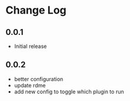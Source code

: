 # Change Log

## 0.0.1

- Initial release

## 0.0.2

- better configuration
- update rdme
- add new config to toggle which plugin to run
